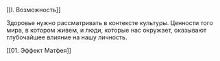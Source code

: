 [[I. Возможность]]

Здоровье нужно рассматривать в контексте культуры.
Ценности того мира, в котором живем, и люди, которые нас окружает, оказывают глубочайшее влияние на нашу личность.

[[01. Эффект Матфея]]